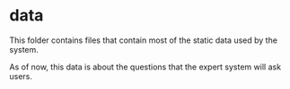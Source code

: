 # data

This folder contains files that contain most of the static data used by the system.

As of now, this data is about the questions that the expert system will ask users.

